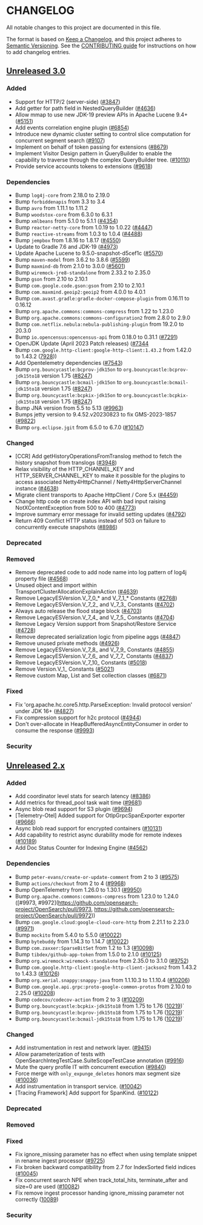 # CHANGELOG
All notable changes to this project are documented in this file.

The format is based on [Keep a Changelog](https://keepachangelog.com/en/1.0.0/), and this project adheres to [Semantic Versioning](https://semver.org/spec/v2.0.0.html). See the [CONTRIBUTING guide](./CONTRIBUTING.md#Changelog) for instructions on how to add changelog entries.

## [Unreleased 3.0]
### Added
- Support for HTTP/2 (server-side) ([#3847](https://github.com/opensearch-project/OpenSearch/pull/3847))
- Add getter for path field in NestedQueryBuilder ([#4636](https://github.com/opensearch-project/OpenSearch/pull/4636))
- Allow mmap to use new JDK-19 preview APIs in Apache Lucene 9.4+ ([#5151](https://github.com/opensearch-project/OpenSearch/pull/5151))
- Add events correlation engine plugin ([#6854](https://github.com/opensearch-project/OpenSearch/issues/6854))
- Introduce new dynamic cluster setting to control slice computation for concurrent segment search ([#9107](https://github.com/opensearch-project/OpenSearch/pull/9107))
- Implement on behalf of token passing for extensions ([#8679](https://github.com/opensearch-project/OpenSearch/pull/8679))
- Implement Visitor Design pattern in QueryBuilder to enable the capability to traverse through the complex QueryBuilder tree. ([#10110](https://github.com/opensearch-project/OpenSearch/pull/10110))
- Provide service accounts tokens to extensions ([#9618](https://github.com/opensearch-project/OpenSearch/pull/9618))

### Dependencies
- Bump `log4j-core` from 2.18.0 to 2.19.0
- Bump `forbiddenapis` from 3.3 to 3.4
- Bump `avro` from 1.11.1 to 1.11.2
- Bump `woodstox-core` from 6.3.0 to 6.3.1
- Bump `xmlbeans` from 5.1.0 to 5.1.1 ([#4354](https://github.com/opensearch-project/OpenSearch/pull/4354))
- Bump `reactor-netty-core` from 1.0.19 to 1.0.22 ([#4447](https://github.com/opensearch-project/OpenSearch/pull/4447))
- Bump `reactive-streams` from 1.0.3 to 1.0.4 ([#4488](https://github.com/opensearch-project/OpenSearch/pull/4488))
- Bump `jempbox` from 1.8.16 to 1.8.17 ([#4550](https://github.com/opensearch-project/OpenSearch/pull/4550))
- Update to Gradle 7.6 and JDK-19 ([#4973](https://github.com/opensearch-project/OpenSearch/pull/4973))
- Update Apache Lucene to 9.5.0-snapshot-d5cef1c ([#5570](https://github.com/opensearch-project/OpenSearch/pull/5570))
- Bump `maven-model` from 3.6.2 to 3.8.6 ([#5599](https://github.com/opensearch-project/OpenSearch/pull/5599))
- Bump `maxmind-db` from 2.1.0 to 3.0.0 ([#5601](https://github.com/opensearch-project/OpenSearch/pull/5601))
- Bump `wiremock-jre8-standalone` from 2.33.2 to 2.35.0
- Bump `gson` from 2.10 to 2.10.1
- Bump `com.google.code.gson:gson` from 2.10 to 2.10.1
- Bump `com.maxmind.geoip2:geoip2` from 4.0.0 to 4.0.1
- Bump `com.avast.gradle:gradle-docker-compose-plugin` from 0.16.11 to 0.16.12
- Bump `org.apache.commons:commons-compress` from 1.22 to 1.23.0
- Bump `org.apache.commons:commons-configuration2` from 2.8.0 to 2.9.0
- Bump `com.netflix.nebula:nebula-publishing-plugin` from 19.2.0 to 20.3.0
- Bump `io.opencensus:opencensus-api` from 0.18.0 to 0.31.1 ([#7291](https://github.com/opensearch-project/OpenSearch/pull/7291))
- OpenJDK Update (April 2023 Patch releases) ([#7344](https://github.com/opensearch-project/OpenSearch/pull/7344)
- Bump `com.google.http-client:google-http-client:1.43.2` from 1.42.0 to 1.43.2 ([7928](https://github.com/opensearch-project/OpenSearch/pull/7928)))
- Add Opentelemetry dependencies ([#7543](https://github.com/opensearch-project/OpenSearch/issues/7543))
- Bump `org.bouncycastle:bcprov-jdk15on` to `org.bouncycastle:bcprov-jdk15to18` version 1.75 ([#8247](https://github.com/opensearch-project/OpenSearch/pull/8247))
- Bump `org.bouncycastle:bcmail-jdk15on` to `org.bouncycastle:bcmail-jdk15to18` version 1.75 ([#8247](https://github.com/opensearch-project/OpenSearch/pull/8247))
- Bump `org.bouncycastle:bcpkix-jdk15on` to `org.bouncycastle:bcpkix-jdk15to18` version 1.75 ([#8247](https://github.com/opensearch-project/OpenSearch/pull/8247))
- Bump JNA version from 5.5 to 5.13 ([#9963](https://github.com/opensearch-project/OpenSearch/pull/9963))
- Bumps jetty version to 9.4.52.v20230823 to fix GMS-2023-1857 ([#9822](https://github.com/opensearch-project/OpenSearch/pull/9822))
- Bump `org.eclipse.jgit` from 6.5.0 to 6.7.0 ([#10147](https://github.com/opensearch-project/OpenSearch/pull/10147))

### Changed
- [CCR] Add getHistoryOperationsFromTranslog method to fetch the history snapshot from translogs ([#3948](https://github.com/opensearch-project/OpenSearch/pull/3948))
- Relax visibility of the HTTP_CHANNEL_KEY and HTTP_SERVER_CHANNEL_KEY to make it possible for the plugins to access associated Netty4HttpChannel / Netty4HttpServerChannel instance ([#4638](https://github.com/opensearch-project/OpenSearch/pull/4638))
- Migrate client transports to Apache HttpClient / Core 5.x ([#4459](https://github.com/opensearch-project/OpenSearch/pull/4459))
- Change http code on create index API with bad input raising NotXContentException from 500 to 400 ([#4773](https://github.com/opensearch-project/OpenSearch/pull/4773))
- Improve summary error message for invalid setting updates ([#4792](https://github.com/opensearch-project/OpenSearch/pull/4792))
- Return 409 Conflict HTTP status instead of 503 on failure to concurrently execute snapshots ([#8986](https://github.com/opensearch-project/OpenSearch/pull/5855))

### Deprecated

### Removed
- Remove deprecated code to add node name into log pattern of log4j property file ([#4568](https://github.com/opensearch-project/OpenSearch/pull/4568))
- Unused object and import within TransportClusterAllocationExplainAction ([#4639](https://github.com/opensearch-project/OpenSearch/pull/4639))
- Remove LegacyESVersion.V_7_0_* and V_7_1_* Constants ([#2768](https://https://github.com/opensearch-project/OpenSearch/pull/2768))
- Remove LegacyESVersion.V_7_2_ and V_7_3_ Constants ([#4702](https://github.com/opensearch-project/OpenSearch/pull/4702))
- Always auto release the flood stage block ([#4703](https://github.com/opensearch-project/OpenSearch/pull/4703))
- Remove LegacyESVersion.V_7_4_ and V_7_5_ Constants ([#4704](https://github.com/opensearch-project/OpenSearch/pull/4704))
- Remove Legacy Version support from Snapshot/Restore Service ([#4728](https://github.com/opensearch-project/OpenSearch/pull/4728))
- Remove deprecated serialization logic from pipeline aggs ([#4847](https://github.com/opensearch-project/OpenSearch/pull/4847))
- Remove unused private methods ([#4926](https://github.com/opensearch-project/OpenSearch/pull/4926))
- Remove LegacyESVersion.V_7_8_ and V_7_9_ Constants ([#4855](https://github.com/opensearch-project/OpenSearch/pull/4855))
- Remove LegacyESVersion.V_7_6_ and V_7_7_ Constants ([#4837](https://github.com/opensearch-project/OpenSearch/pull/4837))
- Remove LegacyESVersion.V_7_10_ Constants ([#5018](https://github.com/opensearch-project/OpenSearch/pull/5018))
- Remove Version.V_1_ Constants ([#5021](https://github.com/opensearch-project/OpenSearch/pull/5021))
- Remove custom Map, List and Set collection classes ([#6871](https://github.com/opensearch-project/OpenSearch/pull/6871))

### Fixed
- Fix 'org.apache.hc.core5.http.ParseException: Invalid protocol version' under JDK 16+ ([#4827](https://github.com/opensearch-project/OpenSearch/pull/4827))
- Fix compression support for h2c protocol ([#4944](https://github.com/opensearch-project/OpenSearch/pull/4944))
- Don't over-allocate in HeapBufferedAsyncEntityConsumer in order to consume the response ([#9993](https://github.com/opensearch-project/OpenSearch/pull/9993))

### Security

## [Unreleased 2.x]
### Added
- Add coordinator level stats for search latency ([#8386](https://github.com/opensearch-project/OpenSearch/issues/8386))
- Add metrics for thread_pool task wait time ([#9681](https://github.com/opensearch-project/OpenSearch/pull/9681))
- Async blob read support for S3 plugin ([#9694](https://github.com/opensearch-project/OpenSearch/pull/9694))
- [Telemetry-Otel] Added support for OtlpGrpcSpanExporter exporter ([#9666](https://github.com/opensearch-project/OpenSearch/pull/9666))
- Async blob read support for encrypted containers ([#10131](https://github.com/opensearch-project/OpenSearch/pull/10131))
- Add capability to restrict async durability mode for remote indexes ([#10189](https://github.com/opensearch-project/OpenSearch/pull/10189))
- Add Doc Status Counter for Indexing Engine ([#4562](https://github.com/opensearch-project/OpenSearch/issues/4562))

### Dependencies
- Bump `peter-evans/create-or-update-comment` from 2 to 3 ([#9575](https://github.com/opensearch-project/OpenSearch/pull/9575))
- Bump `actions/checkout` from 2 to 4 ([#9968](https://github.com/opensearch-project/OpenSearch/pull/9968))
- Bump OpenTelemetry from 1.26.0 to 1.30.1 ([#9950](https://github.com/opensearch-project/OpenSearch/pull/9950))
- Bump `org.apache.commons:commons-compress` from 1.23.0 to 1.24.0 ([#9973, #9972](https://github.com/opensearch-project/OpenSearch/pull/9973, https://github.com/opensearch-project/OpenSearch/pull/9972))
- Bump `com.google.cloud:google-cloud-core-http` from 2.21.1 to 2.23.0 ([#9971](https://github.com/opensearch-project/OpenSearch/pull/9971))
- Bump `mockito` from 5.4.0 to 5.5.0 ([#10022](https://github.com/opensearch-project/OpenSearch/pull/10022))
- Bump `bytebuddy` from 1.14.3 to 1.14.7 ([#10022](https://github.com/opensearch-project/OpenSearch/pull/10022))
- Bump `com.zaxxer:SparseBitSet` from 1.2 to 1.3 ([#10098](https://github.com/opensearch-project/OpenSearch/pull/10098))
- Bump `tibdex/github-app-token` from 1.5.0 to 2.1.0 ([#10125](https://github.com/opensearch-project/OpenSearch/pull/10125))
- Bump `org.wiremock:wiremock-standalone` from 2.35.0 to 3.1.0 ([#9752](https://github.com/opensearch-project/OpenSearch/pull/9752))
- Bump `com.google.http-client:google-http-client-jackson2` from 1.43.2 to 1.43.3 ([#10126](https://github.com/opensearch-project/OpenSearch/pull/10126))
- Bump `org.xerial.snappy:snappy-java` from 1.1.10.3 to 1.1.10.4 ([#10206](https://github.com/opensearch-project/OpenSearch/pull/10206))
- Bump `com.google.api.grpc:proto-google-common-protos` from 2.10.0 to 2.25.0 ([#10208](https://github.com/opensearch-project/OpenSearch/pull/10208))
- Bump `codecov/codecov-action` from 2 to 3 ([#10209](https://github.com/opensearch-project/OpenSearch/pull/10209))
- Bump `org.bouncycastle:bcpkix-jdk15to18` from 1.75 to 1.76 ([10219](https://github.com/opensearch-project/OpenSearch/pull/10219))`
- Bump `org.bouncycastle:bcprov-jdk15to18` from 1.75 to 1.76 ([10219](https://github.com/opensearch-project/OpenSearch/pull/10219))`
- Bump `org.bouncycastle:bcmail-jdk15to18` from 1.75 to 1.76 ([10219](https://github.com/opensearch-project/OpenSearch/pull/10219))`

### Changed
- Add instrumentation in rest and network layer. ([#9415](https://github.com/opensearch-project/OpenSearch/pull/9415))
- Allow parameterization of tests with OpenSearchIntegTestCase.SuiteScopeTestCase annotation ([#9916](https://github.com/opensearch-project/OpenSearch/pull/9916))
- Mute the query profile IT with concurrent execution ([#9840](https://github.com/opensearch-project/OpenSearch/pull/9840))
- Force merge with `only_expunge_deletes` honors max segment size ([#10036](https://github.com/opensearch-project/OpenSearch/pull/10036))
- Add instrumentation in transport service. ([#10042](https://github.com/opensearch-project/OpenSearch/pull/10042))
- [Tracing Framework] Add support for SpanKind. ([#10122](https://github.com/opensearch-project/OpenSearch/pull/10122))

### Deprecated

### Removed

### Fixed
- Fix ignore_missing parameter has no effect when using template snippet in rename ingest processor ([#9725](https://github.com/opensearch-project/OpenSearch/pull/9725))
- Fix broken backward compatibility from 2.7 for IndexSorted field indices ([#10045](https://github.com/opensearch-project/OpenSearch/pull/10045))
- Fix concurrent search NPE when track_total_hits, terminate_after and size=0 are used ([#10082](https://github.com/opensearch-project/OpenSearch/pull/10082))
- Fix remove ingest processor handing ignore_missing parameter not correctly ([10089](https://github.com/opensearch-project/OpenSearch/pull/10089))

### Security

[Unreleased 3.0]: https://github.com/opensearch-project/OpenSearch/compare/2.x...HEAD
[Unreleased 2.x]: https://github.com/opensearch-project/OpenSearch/compare/2.11...2.x
